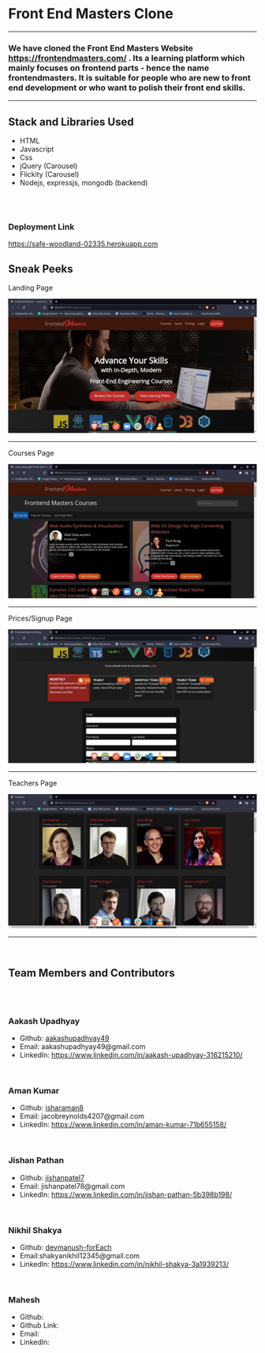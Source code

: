 <h1>Front End Masters Clone</h1>

<hr>

<h3>We have cloned the Front End Masters Website <a href="https://frontendmasters.com/" target="_blank">https://frontendmasters.com/</a> . Its a learning platform which mainly focuses on frontend parts - hence the name frontendmasters. It is suitable for people who are new to front end development or who want to polish their front end skills. </h3>

<hr>

<h2>Stack and Libraries Used</h2>
<ul>
  <li>HTML</li>
  <li>Javascript</li>
  <li>Css</li>
  <li>jQuery (Carousel)</li>
  <li>Flickity (Carousel)</li>
  <li>Nodejs, expressjs, mongodb (backend)</li>
</ul>

<br><br>
<h3>Deployment Link</h3>
<a href="https://safe-woodland-02335.herokuapp.com
">https://safe-woodland-02335.herokuapp.com
</a>
<h2>Sneak Peeks</h2>

<p>Landing Page</p>
<img src="U3-Construct-Week/public/Images/website_peeks/homepage.jpg" alt="landing page">

<hr>
<p>Courses Page</p>
<img src="U3-Construct-Week/public/Images/website_peeks/courses.jpg" alt="courses page">

<hr>
<p>Prices/Signup Page</p>
<img src="U3-Construct-Week/public/Images/website_peeks/prices.jpg" alt="signup page">

<hr>
<p>Teachers Page</p>
<img src="U3-Construct-Week/public/Images/website_peeks/teachers.jpg" alt="teachers page">


<hr>
<br>
<h2>Team Members and Contributors</h2>
<br>
<br>


<h3>Aakash Upadhyay</h3>
<ul>
  <li>Github: <a href= "https://github.com/aakashupadhyay49" >aakashupadhyay49</a></li>
  <li>Email: aakashupadhyay49@gmail.com </li>
  <li>LinkedIn: <a href="https://www.linkedin.com/in/aakash-upadhyay-316215210/"> https://www.linkedin.com/in/aakash-upadhyay-316215210/</a></li>
</ul>

<br>

<h3>Aman Kumar</h3>
<ul>
  <li>Github: <a href= "https://github.com/isharaman8" >isharaman8</a></li>
  <li>Email: jacobreynolds4207@gmail.com</li>
  <li>LinkedIn: <a href="https://www.linkedin.com/in/aman-kumar-71b655158/"> https://www.linkedin.com/in/aman-kumar-71b655158/</a></li>
</ul>

<br>

<h3>Jishan Pathan</h3>
<ul>
  <li>Github: <a href= "https://github.com/jishanpatel7" >jishanpatel7</a></li>
  <li>Email:  jishanpatel78@gmail.com  </li>
  <li>LinkedIn: <a href="https://www.linkedin.com/in/jishan-pathan-5b398b198/">https://www.linkedin.com/in/jishan-pathan-5b398b198/ </a></li>
</ul>

<br>


<h3>Nikhil Shakya</h3>
<ul>
  <li>Github:  <a href= "https://github.com/devmanush-forEach" >devmanush-forEach</a></li>
  <li>Email:shakyanikhil12345@gmail.com </li>
  <li>LinkedIn: <a href="https://www.linkedin.com/in/nikhil-shakya-3a1939213/">https://www.linkedin.com/in/nikhil-shakya-3a1939213/ </a></li>
</ul>

<br>

<h3>Mahesh</h3>
<ul>
  <li>Github: </li>
  <li>Github Link: <a href= "" ></a></li>
  <li>Email: </li>
  <li>LinkedIn: <a href=""> </a></li>
</ul>
